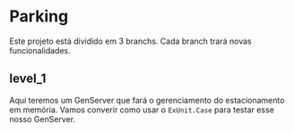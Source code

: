 # Parking

Este projeto está dividido em 3 branchs. Cada branch trará novas funcionalidades.

## level_1
 Aqui teremos um GenServer que fará o gerenciamento do estacionamento em memória.
 Vamos converir como usar o `ExUnit.Case` para testar esse nosso GenServer.
 
